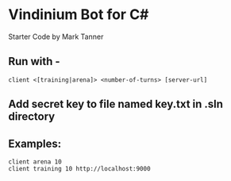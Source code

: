 # Vindinium Bot for C&#35;

Starter Code by Mark Tanner

## Run with -

    client <[training|arena]> <number-of-turns> [server-url]

## Add secret key to file named key.txt in .sln directory

## Examples:

    client arena 10
    client training 10 http://localhost:9000
